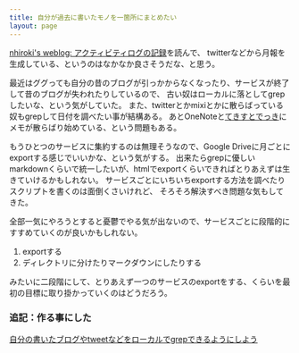 ```yaml
---
title: 自分が過去に書いたモノを一箇所にまとめたい
layout: page
---
```

[nhiroki's weblog: アクティビティログの記録](https://nhiroki.jp/2021/01/19/logging-activities)を読んで、
twitterなどから月報を生成している、というのはなかなか良さそうだな、と思う。

最近はググっても自分の昔のブログが引っかからなくなったり、サービスが終了して昔のブログが失われたりしているので、
古い奴はローカルに落としてgrepしたいな、という気がしていた。
また、twitterとかmixiとかに散らばっている奴もgrepして日付を調べたい事が結構ある。
あとOneNoteと[てきすとでっき](https://karino2.github.io/2020/12/12/textdeck.html)にメモが散らばり始めている、という問題もある。

もうひとつのサービスに集約するのは無理そうなので、Google Driveに月ごとにexportする感じでいいかな、という気がする。
出来たらgrepに優しいmarkdownくらいで統一したいが、htmlでexportくらいできればとりあえずは生きていけるかもしれない。
サービスごとにいちいちexportする方法を調べたりスクリプトを書くのは面倒くさいけれど、
そろそろ解決すべき問題な気もしてきた。

全部一気にやろうとすると憂鬱でやる気が出ないので、サービスごとに段階的にすすめていくのが良いかもしれない。

1. exportする
2. ディレクトリに分けたりマークダウンにしたりする

みたいに二段階にして、とりあえず一つのサービスのexportをする、くらいを最初の目標に取り掛かっていくのはどうだろう。

### 追記：作る事にした

[自分の書いたブログやtweetなどをローカルでgrepできるようにしよう](https://karino2.github.io/2021/01/30/unimemo.html)
